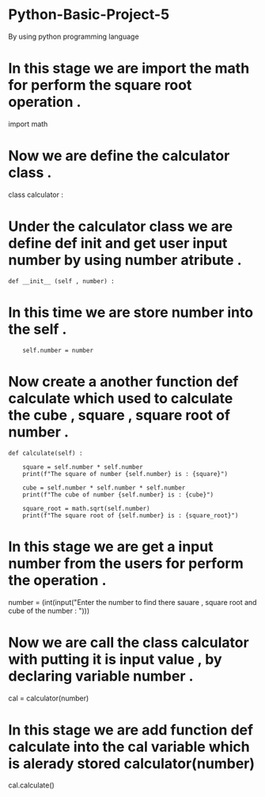 # Python-Basic-Project-5
By using python programming language

# In this stage we are import the math for perform the square root operation .

import math 

# Now we are define the calculator class .
class calculator :

# Under the calculator class we are define def __init__ and get user input number by using  number atribute .
    def __init__ (self , number) :

# In this time we are store number into the self .
        self.number = number

# Now create a another function def calculate which used to calculate the cube , square , square root of number .

    def calculate(self) :

        square = self.number * self.number
        print(f"The square of number {self.number} is : {square}")

        cube = self.number * self.number * self.number
        print(f"The cube of number {self.number} is : {cube}")

        square_root = math.sqrt(self.number)
        print(f"The square root of {self.number} is : {square_root}")

# In this stage we are get a input number from the users for perform the operation .
number = (int(input("Enter the number to find there sauare , square root and cube of the number : ")))

# Now we are call the class calculator with putting it is input value , by declaring variable number .
cal = calculator(number)

# In this stage we are add function def calculate into the cal variable which is alerady stored calculator(number)
cal.calculate()
